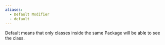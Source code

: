 ```yaml
---
aliases:
  - Default Modifier
  - default
---
```

Default means that only classes inside the same Package will be able to see the class. 